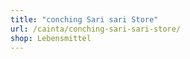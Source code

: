 ```yaml
---
title: "conching Sari sari Store"
url: /cainta/conching-sari-sari-store/
shop: Lebensmittel
---
```

